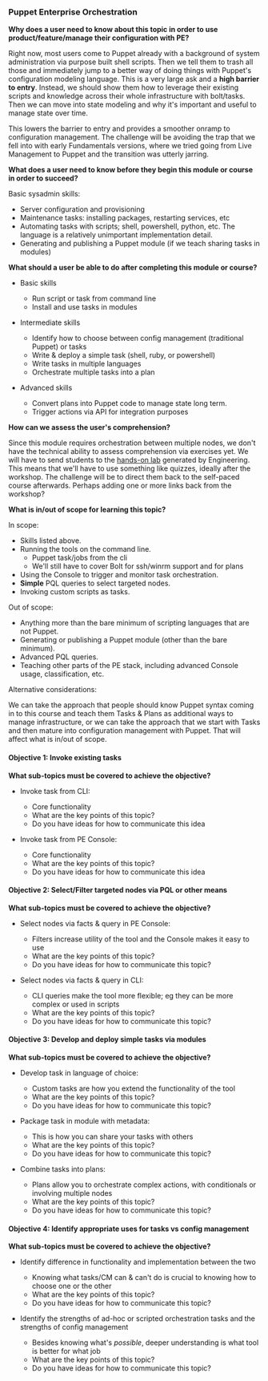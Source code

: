 ### Puppet Enterprise Orchestration

__Why does a user need to know about this topic in order to use product/feature/manage their configuration with PE?__


Right now, most users come to Puppet already with a background of system
administration via purpose built shell scripts. Then we tell them to trash all
those and immediately jump to a better way of doing things with Puppet's
configuration modeling language. This is a very large ask and a **high barrier
to entry**. Instead, we should show them how to leverage their existing scripts
and knowledge across their whole infrastructure with bolt/tasks. Then we can
move into state modeling and why it's important and useful to manage state over
time.

This lowers the barrier to entry and provides a smoother onramp to configuration
management.  The challenge will be avoiding the trap that we fell into with
early Fundamentals versions, where we tried going from Live Management to Puppet
and the transition was utterly jarring.

  
__What does a user need to know before they begin this module or course in order to succeed?__


Basic sysadmin skills:

* Server configuration and provisioning
* Maintenance tasks: installing packages, restarting services, etc
* Automating tasks with scripts; shell, powershell, python, etc. The language is
  a relatively unimportant implementation detail.
* Generating and publishing a Puppet module (if we teach sharing tasks in modules)


__What should a user be able to do after completing this module or course?__

* Basic skills
    * Run script or task from command line
    * Install and use tasks in modules

* Intermediate skills
    * Identify how to choose between config management (traditional Puppet) or tasks
    * Write & deploy a simple task (shell, ruby, or powershell)
    * Write tasks in multiple languages
    * Orchestrate multiple tasks into a plan
    
* Advanced skills
    * Convert plans into Puppet code to manage state long term.
    * Trigger actions via API for integration purposes


__How can we assess the user's comprehension?__


Since this module requires orchestration between multiple nodes, we don't have the
technical ability to assess comprehension via exercises yet. We will have to send
students to the [hands-on lab](https://github.com/puppetlabs/tasks-hands-on-lab)
generated by Engineering. This means that we'll have to use something like
quizzes, ideally after the workshop. The challenge will be to direct them back
to the self-paced course afterwards. Perhaps adding one or more links back from 
the workshop?


__What is in/out of scope for learning this topic?__

In scope:

* Skills listed above.
* Running the tools on the command line.
    * Puppet task/jobs from the cli
    * We'll still have to cover Bolt for ssh/winrm support and for plans
* Using the Console to trigger and monitor task orchestration.
* **Simple** PQL queries to select targeted nodes.
* Invoking custom scripts as tasks.

Out of scope:

* Anything more than the bare minimum of scripting languages that are not Puppet.
* Generating or publishing a Puppet module (other than the bare minimum).
* Advanced PQL queries.
* Teaching other parts of the PE stack, including advanced Console usage,
  classification, etc.


Alternative considerations:

We can take the approach that people should know Puppet syntax coming in to this
course and teach them Tasks & Plans as additional ways to manage infrastructure,
or we can take the approach that we start with Tasks and then mature into configuration
management with Puppet. That will affect what is in/out of scope.


#### Objective 1: Invoke existing tasks

__What sub-topics must be covered to achieve the objective?__


* Invoke task from CLI:
	*  Core functionality
	*  What are the key points of this topic?
	*  Do you have ideas for how to communicate this idea


* Invoke task from PE Console:
	*  Core functionality
	*  What are the key points of this topic?
	*  Do you have ideas for how to communicate this idea

#### Objective 2: Select/Filter targeted nodes via PQL or other means

__What sub-topics must be covered to achieve the objective?__


* Select nodes via facts & query in PE Console:
	*  Filters increase utility of the tool and the Console makes it easy to use
	*  What are the key points of this topic?
	*  Do you have ideas for how to communicate this topic?

* Select nodes via facts & query in CLI:
	*  CLI queries make the tool more flexible; eg they can be more complex or used in scripts
	*  What are the key points of this topic?
	*  Do you have ideas for how to communicate this topic?

#### Objective 3: Develop and deploy simple tasks via modules

__What sub-topics must be covered to achieve the objective?__


* Develop task in language of choice:
	*  Custom tasks are how you extend the functionality of the tool
	*  What are the key points of this topic?
	*  Do you have ideas for how to communicate this topic?

* Package task in module with metadata:
	*  This is how you can share your tasks with others
	*  What are the key points of this topic?
	*  Do you have ideas for how to communicate this topic?

* Combine tasks into plans:
	*  Plans allow you to orchestrate complex actions, with conditionals or involving multiple nodes
	*  What are the key points of this topic?
	*  Do you have ideas for how to communicate this topic?


#### Objective 4: Identify appropriate uses for tasks vs config management

__What sub-topics must be covered to achieve the objective?__


* Identify difference in functionality and implementation between the two
	*  Knowing what tasks/CM can & can't do is crucial to knowing how to choose one or the other
	*  What are the key points of this topic?
	*  Do you have ideas for how to communicate this topic?

* Identify the strengths of ad-hoc or scripted orchestration tasks and the strengths of config management
	*  Besides knowing what's *possible*, deeper understanding is what tool is better for what job
	*  What are the key points of this topic?
	*  Do you have ideas for how to communicate this topic?
